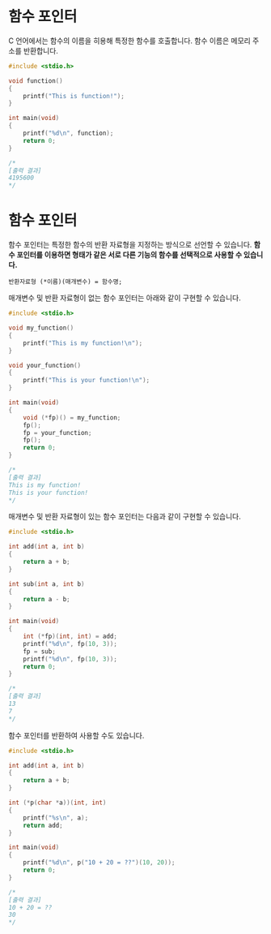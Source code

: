 # 함수 포인터

C 언어에서는 함수의 이름을 히용해 특정한 함수를 호출합니다. 함수 이름은 메모리 주소를 반환합니다.

```cpp
#include <stdio.h>

void function()
{
	printf("This is function!");
}

int main(void)
{
	printf("%d\n", function);
	return 0;
}

/*
[출력 결과]
4195600
*/
```

# 함수 포인터

함수 포인터는 특정한 함수의 반환 자료형을 지정하는 방식으로 선언할 수 있습니다. **함수 포인터를 이용하면 형태가 같은 서로 다른 기능의 함수를 선택적으로 사용할 수 있습니다.**

`반환자료형 (*이름)(매개변수) = 함수명;`

매개변수 및 반환 자료형이 없는 함수 포인터는 아래와 같이 구현할 수 있습니다.

```cpp
#include <stdio.h>

void my_function()
{
	printf("This is my function!\n");
}

void your_function()
{
	printf("This is your function!\n");
}

int main(void)
{
	void (*fp)() = my_function;
	fp();
	fp = your_function;
	fp();
	return 0;
}

/*
[출력 결과]
This is my function!
This is your function!
*/
```

매개변수 및 반환 자료형이 있는 함수 포인터는 다음과 같이 구현할 수 있습니다.

```cpp
#include <stdio.h>

int add(int a, int b)
{
	return a + b;
}

int sub(int a, int b)
{
	return a - b;
}

int main(void)
{
	int (*fp)(int, int) = add;
	printf("%d\n", fp(10, 3));
	fp = sub;
	printf("%d\n", fp(10, 3));
	return 0;
}

/*
[출력 결과]
13
7
*/
```

함수 포인터를 반환하여 사용할 수도 있습니다.

```cpp
#include <stdio.h>

int add(int a, int b)
{
	return a + b;
}

int (*p(char *a))(int, int)
{
	printf("%s\n", a);
	return add;
}

int main(void)
{
	printf("%d\n", p("10 + 20 = ??")(10, 20));
	return 0;
}

/*
[출력 결과]
10 + 20 = ??
30
*/
```
